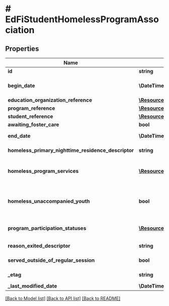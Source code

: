 # # EdFiStudentHomelessProgramAssociation

## Properties

Name | Type | Description | Notes
------------ | ------------- | ------------- | -------------
**id** | **string** |  | [optional]
**begin_date** | **\DateTime** | The earliest date the student is involved with the program. Typically, this is the date the student becomes eligible for the program. |
**education_organization_reference** | [**\Resources\Model\EdFiEducationOrganizationReference**](EdFiEducationOrganizationReference.md) |  |
**program_reference** | [**\Resources\Model\EdFiProgramReference**](EdFiProgramReference.md) |  |
**student_reference** | [**\Resources\Model\EdFiStudentReference**](EdFiStudentReference.md) |  |
**awaiting_foster_care** | **bool** | State defined definition for awaiting foster care. | [optional]
**end_date** | **\DateTime** | The month, day, and year on which the student exited the program or stopped receiving services. | [optional]
**homeless_primary_nighttime_residence_descriptor** | **string** | The primary nighttime residence of the student at the time the student is identified as homeless. | [optional]
**homeless_program_services** | [**\Resources\Model\EdFiStudentHomelessProgramAssociationHomelessProgramService[]**](EdFiStudentHomelessProgramAssociationHomelessProgramService.md) | An unordered collection of studentHomelessProgramAssociationHomelessProgramServices. Indicates the service(s) being provided to the student by the homeless program. | [optional]
**homeless_unaccompanied_youth** | **bool** | A homeless unaccompanied youth is a youth who is not in the physical custody of a parent or guardian and who fits the McKinney-Vento definition of homeless. Students must be both unaccompanied and homeless to be included as an unaccompanied homeless youth. | [optional]
**program_participation_statuses** | [**\Resources\Model\EdFiGeneralStudentProgramAssociationProgramParticipationStatus[]**](EdFiGeneralStudentProgramAssociationProgramParticipationStatus.md) | An unordered collection of generalStudentProgramAssociationProgramParticipationStatuses. The status of the student&#39;s program participation. | [optional]
**reason_exited_descriptor** | **string** | The reason the student left the program within a school or district. | [optional]
**served_outside_of_regular_session** | **bool** | Indicates whether the student received services during the summer session or between sessions. | [optional]
**_etag** | **string** | A unique system-generated value that identifies the version of the resource. | [optional]
**_last_modified_date** | **\DateTime** | The date and time the resource was last modified. | [optional]

[[Back to Model list]](../../README.md#models) [[Back to API list]](../../README.md#endpoints) [[Back to README]](../../README.md)
